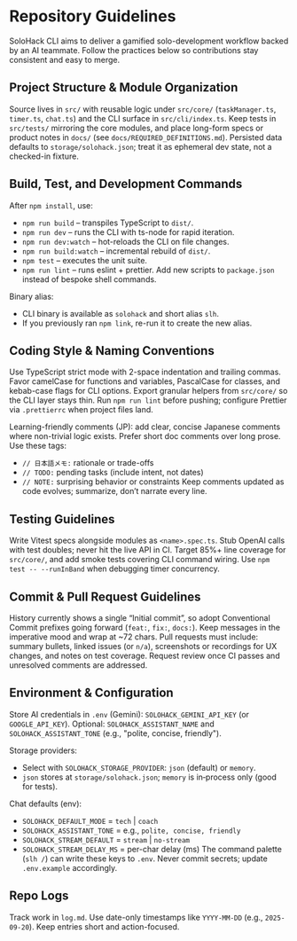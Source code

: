 # Repository Guidelines
SoloHack CLI aims to deliver a gamified solo-development workflow backed by an AI teammate. Follow the practices below so contributions stay consistent and easy to merge.

## Project Structure & Module Organization
Source lives in `src/` with reusable logic under `src/core/` (`taskManager.ts`, `timer.ts`, `chat.ts`) and the CLI surface in `src/cli/index.ts`. Keep tests in `src/tests/` mirroring the core modules, and place long-form specs or product notes in `docs/` (see `docs/REQUIRED_DEFINITIONS.md`). Persisted data defaults to `storage/solohack.json`; treat it as ephemeral dev state, not a checked-in fixture.

## Build, Test, and Development Commands
After `npm install`, use:
- `npm run build` – transpiles TypeScript to `dist/`.
- `npm run dev` – runs the CLI with ts-node for rapid iteration.
- `npm run dev:watch` – hot-reloads the CLI on file changes.
- `npm run build:watch` – incremental rebuild of `dist/`.
- `npm test` – executes the unit suite.
- `npm run lint` – runs eslint + prettier.
Add new scripts to `package.json` instead of bespoke shell commands.

Binary alias:
- CLI binary is available as `solohack` and short alias `slh`.
- If you previously ran `npm link`, re-run it to create the new alias.

## Coding Style & Naming Conventions
Use TypeScript strict mode with 2-space indentation and trailing commas. Favor camelCase for functions and variables, PascalCase for classes, and kebab-case flags for CLI options. Export granular helpers from `src/core/` so the CLI layer stays thin. Run `npm run lint` before pushing; configure Prettier via `.prettierrc` when project files land.

Learning-friendly comments (JP): add clear, concise Japanese comments where non-trivial logic exists. Prefer short doc comments over long prose. Use these tags:
- `// 日本語メモ:` rationale or trade-offs
- `// TODO:` pending tasks (include intent, not dates)
- `// NOTE:` surprising behavior or constraints
Keep comments updated as code evolves; summarize, don’t narrate every line.

## Testing Guidelines
Write Vitest specs alongside modules as `<name>.spec.ts`. Stub OpenAI calls with test doubles; never hit the live API in CI. Target 85%+ line coverage for `src/core/`, and add smoke tests covering CLI command wiring. Use `npm test -- --runInBand` when debugging timer concurrency.

## Commit & Pull Request Guidelines
History currently shows a single “Initial commit”, so adopt Conventional Commit prefixes going forward (`feat:`, `fix:`, `docs:`). Keep messages in the imperative mood and wrap at ~72 chars. Pull requests must include: summary bullets, linked issues (or `n/a`), screenshots or recordings for UX changes, and notes on test coverage. Request review once CI passes and unresolved comments are addressed.

## Environment & Configuration
Store AI credentials in `.env` (Gemini): `SOLOHACK_GEMINI_API_KEY` (or `GOOGLE_API_KEY`). Optional: `SOLOHACK_ASSISTANT_NAME` and `SOLOHACK_ASSISTANT_TONE` (e.g., "polite, concise, friendly").

Storage providers:
- Select with `SOLOHACK_STORAGE_PROVIDER`: `json` (default) or `memory`.
- `json` stores at `storage/solohack.json`; `memory` is in‑process only (good for tests).

Chat defaults (env):
- `SOLOHACK_DEFAULT_MODE` = `tech` | `coach`
- `SOLOHACK_ASSISTANT_TONE` = e.g., `polite, concise, friendly`
- `SOLOHACK_STREAM_DEFAULT` = `stream` | `no-stream`
- `SOLOHACK_STREAM_DELAY_MS` = per-char delay (ms)
The command palette (`slh /`) can write these keys to `.env`.
Never commit secrets; update `.env.example` accordingly.

## Repo Logs
Track work in `log.md`. Use date-only timestamps like `YYYY-MM-DD` (e.g., `2025-09-20`). Keep entries short and action-focused.
